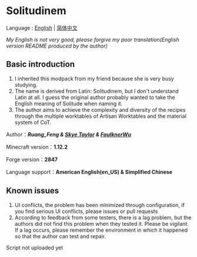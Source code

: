 # Solitudinem

Language : [English](./README-English.md) | [简体中文](./README.md)

*My English is not very good, please forgive my poor translation(English version README produced by the author)*

## Basic introduction



1. I inherited this modpack from my friend because she is very busy studying.
2. The name is derived from Latin: Solitudinem, but I don't understand Latin at all. I guess the original author probably wanted to take the English meaning of Solitude when naming it.
3. The author aims to achieve the complexity and diversity of the recipes through the multiple worktables of Artisan Worktables and the material system of CoT.



Author：***Ruang_Feng & [Skye Taylor](https://github.com/cyciling) & [FaulknerWu](https://github.com/FaulknerWu)***

Minecraft version：**1.12.2**

Forge version：**2847**

Language support：**American English(en_US) & Simplified Chinese**



## Known issues

1. UI conflicts, the problem has been minimized through configuration, if you find serious UI conflicts, please issues or pull requests
2. According to feedback from some testers, there is a lag problem, but the authors did not find this problem when they tested it. Please be vigilant. If a lag occurs, please remember the environment in which it happened so that the author can test and repair.

Script not uploaded yet